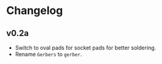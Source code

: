 # Changelog

## v0.2a

- Switch to oval pads for socket pads for better soldering.
- Rename `Gerbers` to `gerber`.
